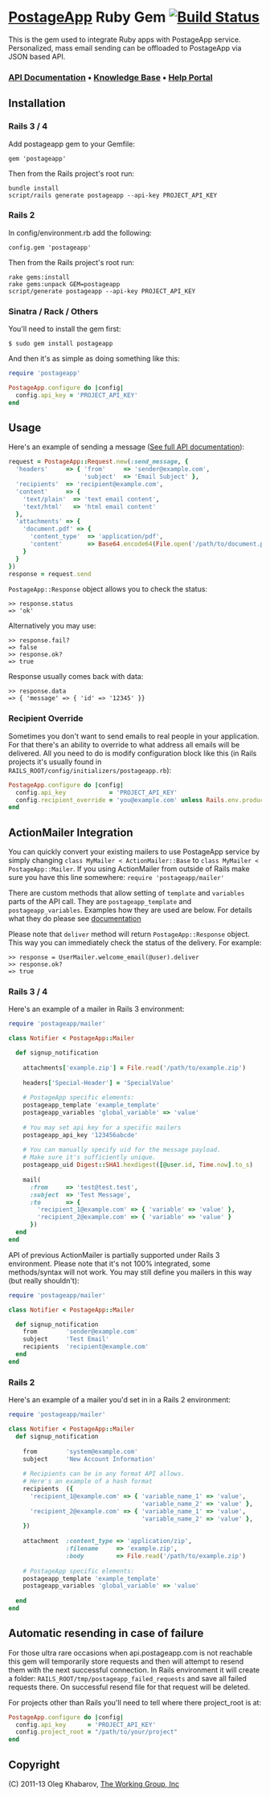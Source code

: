 # [PostageApp](http://postageapp.com) Ruby Gem [![Build Status](https://secure.travis-ci.org/postageapp/postageapp-ruby.png)](http://travis-ci.org/postageapp/postageapp-ruby)

This is the gem used to integrate Ruby apps with PostageApp service.
Personalized, mass email sending can be offloaded to PostageApp via JSON based API.

### [API Documentation](http://help.postageapp.com/kb/api/api-overview) &bull; [Knowledge Base](http://help.postageapp.com/kb) &bull; [Help Portal](http://help.postageapp.com)

Installation
------------

### Rails 3 / 4
Add postageapp gem to your Gemfile:
    
    gem 'postageapp'
    
Then from the Rails project's root run:
    
    bundle install
    script/rails generate postageapp --api-key PROJECT_API_KEY
  
### Rails 2
In config/environment.rb add the following:
    
    config.gem 'postageapp'
    
Then from the Rails project's root run:
    
    rake gems:install
    rake gems:unpack GEM=postageapp
    script/generate postageapp --api-key PROJECT_API_KEY

### Sinatra / Rack / Others
You'll need to install the gem first:
    
    $ sudo gem install postageapp
    
And then it's as simple as doing something like this:
    
```ruby
require 'postageapp'

PostageApp.configure do |config|
  config.api_key = 'PROJECT_API_KEY'
end
```

Usage
-----
Here's an example of sending a message ([See full API documentation](http://help.postageapp.com/faqs/api/send_message)):
  
```ruby
request = PostageApp::Request.new(:send_message, {
  'headers'     => { 'from'     => 'sender@example.com',
                     'subject'  => 'Email Subject' },
  'recipients'  => 'recipient@example.com',
  'content'     => {
    'text/plain'  => 'text email content',
    'text/html'   => 'html email content'
  },
  'attachments' => {
    'document.pdf' => {
      'content_type'  => 'application/pdf',
      'content'       => Base64.encode64(File.open('/path/to/document.pdf', 'rb').read)
    }
  }
})
response = request.send
```
  
`PostageApp::Response` object allows you to check the status:
  
    >> response.status
    => 'ok'
  
Alternatively you may use:

    >> response.fail?
    => false
    >> response.ok?
    => true
  
Response usually comes back with data:
  
    >> response.data
    => { 'message' => { 'id' => '12345' }}
    
### Recipient Override
Sometimes you don't want to send emails to real people in your application. For that there's an ability to override to what address all emails will be delivered. All you need to do is modify configuration block like this (in Rails projects it's usually found in `RAILS_ROOT/config/initializers/postageapp.rb`):

```ruby
PostageApp.configure do |config|
  config.api_key            = 'PROJECT_API_KEY'
  config.recipient_override = 'you@example.com' unless Rails.env.production?
end
```

ActionMailer Integration
------------------------
You can quickly convert your existing mailers to use PostageApp service by simply changing `class MyMailer < ActionMailer::Base` to `class MyMailer < PostageApp::Mailer`.  If you using ActionMailer from outside of Rails make sure you have this line somewhere: `require 'postageapp/mailer'`

There are custom methods that allow setting of `template` and `variables` parts of the API call. They are `postageapp_template` and `postageapp_variables`. Examples how they are used are below. For details what they do please see [documentation](http://help.postageapp.com/faqs)

Please note that `deliver` method will return `PostageApp::Response` object. This way you can immediately check the status of the delivery. For example:

    >> response = UserMailer.welcome_email(@user).deliver
    >> response.ok?
    => true

### Rails 3 / 4

Here's an example of a mailer in Rails 3 environment:

```ruby
require 'postageapp/mailer'

class Notifier < PostageApp::Mailer

  def signup_notification
    
    attachments['example.zip'] = File.read('/path/to/example.zip')
    
    headers['Special-Header'] = 'SpecialValue'
    
    # PostageApp specific elements:
    postageapp_template 'example_template'
    postageapp_variables 'global_variable' => 'value'
    
    # You may set api key for a specific mailers
    postageapp_api_key '123456abcde'
    
    # You can manually specify uid for the message payload.
    # Make sure it's sufficiently unique.
    postageapp_uid Digest::SHA1.hexdigest([@user.id, Time.now].to_s)
    
    mail(
      :from     => 'test@test.test',
      :subject  => 'Test Message',
      :to       => {
        'recipient_1@example.com' => { 'variable' => 'value' },
        'recipient_2@example.com' => { 'variable' => 'value' }
      })
  end
end
```
  
API of previous ActionMailer is partially supported under Rails 3 environment. Please note that it's not 100% integrated, some methods/syntax will not work. You may still define you mailers in this way (but really shouldn't):

```ruby
require 'postageapp/mailer'

class Notifier < PostageApp::Mailer

  def signup_notification
    from        'sender@example.com'
    subject     'Test Email'
    recipients  'recipient@example.com'
  end
end
```

### Rails 2

Here's an example of a mailer you'd set in in a Rails 2 environment:

```ruby
require 'postageapp/mailer'

class Notifier < PostageApp::Mailer
  def signup_notification
    
    from        'system@example.com'
    subject     'New Account Information'
    
    # Recipients can be in any format API allows.
    # Here's an example of a hash format
    recipients  ({
      'recipient_1@example.com' => { 'variable_name_1' => 'value',
                                     'variable_name_2' => 'value' },
      'recipient_2@example.com' => { 'variable_name_1' => 'value',
                                     'variable_name_2' => 'value' },
    })
    
    attachment  :content_type => 'application/zip',
                :filename     => 'example.zip',
                :body         => File.read('/path/to/example.zip')
    
    # PostageApp specific elements:
    postageapp_template 'example_template'
    postageapp_variables 'global_variable' => 'value'
    
  end
end
```
    
Automatic resending in case of failure
--------------------------------------
For those ultra rare occasions when api.postageapp.com is not reachable this gem will temporarily store requests and then will attempt to resend them with the next successful connection. In Rails environment it will create a folder: `RAILS_ROOT/tmp/postageapp_failed_requests` and save all failed requests there. On successful resend file for that request will be deleted.

For projects other than Rails you'll need to tell where there project_root is at:
  
```ruby
PostageApp.configure do |config|
  config.api_key      = 'PROJECT_API_KEY'
  config.project_root = "/path/to/your/project"
end
```

Copyright
---------
(C) 2011-13 Oleg Khabarov, [The Working Group, Inc](http://www.twg.ca/)
